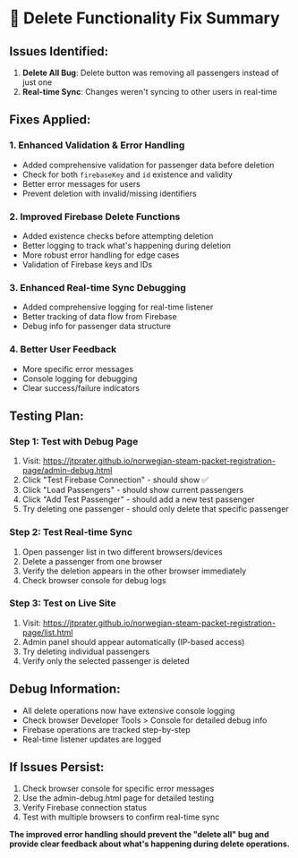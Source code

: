 # 🔧 Delete Functionality Fix Summary

## Issues Identified:
1. **Delete All Bug**: Delete button was removing all passengers instead of just one
2. **Real-time Sync**: Changes weren't syncing to other users in real-time

## Fixes Applied:

### 1. Enhanced Validation & Error Handling
- Added comprehensive validation for passenger data before deletion
- Check for both `firebaseKey` and `id` existence and validity
- Better error messages for users
- Prevent deletion with invalid/missing identifiers

### 2. Improved Firebase Delete Functions
- Added existence checks before attempting deletion
- Better logging to track what's happening during deletion
- More robust error handling for edge cases
- Validation of Firebase keys and IDs

### 3. Enhanced Real-time Sync Debugging
- Added comprehensive logging for real-time listener
- Better tracking of data flow from Firebase
- Debug info for passenger data structure

### 4. Better User Feedback
- More specific error messages
- Console logging for debugging
- Clear success/failure indicators

## Testing Plan:

### Step 1: Test with Debug Page
1. Visit: https://jtprater.github.io/norwegian-steam-packet-registration-page/admin-debug.html
2. Click "Test Firebase Connection" - should show ✅
3. Click "Load Passengers" - should show current passengers
4. Click "Add Test Passenger" - should add a new test passenger
5. Try deleting one passenger - should only delete that specific passenger

### Step 2: Test Real-time Sync
1. Open passenger list in two different browsers/devices
2. Delete a passenger from one browser
3. Verify the deletion appears in the other browser immediately
4. Check browser console for debug logs

### Step 3: Test on Live Site
1. Visit: https://jtprater.github.io/norwegian-steam-packet-registration-page/list.html
2. Admin panel should appear automatically (IP-based access)
3. Try deleting individual passengers
4. Verify only the selected passenger is deleted

## Debug Information:
- All delete operations now have extensive console logging
- Check browser Developer Tools > Console for detailed debug info
- Firebase operations are tracked step-by-step
- Real-time listener updates are logged

## If Issues Persist:
1. Check browser console for specific error messages
2. Use the admin-debug.html page for detailed testing
3. Verify Firebase connection status
4. Test with multiple browsers to confirm real-time sync

**The improved error handling should prevent the "delete all" bug and provide clear feedback about what's happening during delete operations.**
